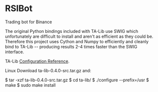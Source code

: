 # RSIBot
Trading bot for Binance

The original Python bindings included with TA-Lib use SWIG which unfortunately are difficult to install and aren't as efficient as they could be. Therefore this project uses Cython and Numpy to efficiently and cleanly bind to TA-Lib -- producing results 2-4 times faster than the SWIG interface.

TA-Lib [Configuration Reference](https://github.com/mrjbq7/ta-lib#dependencies).

Linux
Download ta-lib-0.4.0-src.tar.gz and:

$ tar -xzf ta-lib-0.4.0-src.tar.gz
$ cd ta-lib/
$ ./configure --prefix=/usr
$ make
$ sudo make install